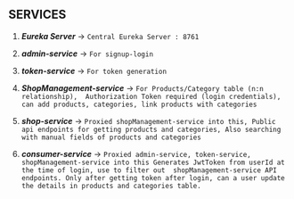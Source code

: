 <h2> SERVICES </h2>

1. **_Eureka Server_**             -> `Central Eureka Server : 8761` 

2. **_admin-service_**             -> `For signup-login`

3. **_token-service_**             -> `For token generation`

4. **_ShopManagement-service_**    -> `For Products/Category table (n:n relationship), 
                                      Authorization Token required (login credentials),
                                      can add products, categories, link products with categories`

5. **_shop-service_**              -> `Proxied shopManagement-service into this,
                                      Public api endpoints for getting products and categories,
                                      Also searching with manual fields of products and categories`

6. **_consumer-service_**          -> `Proxied admin-service, token-service, shopManagement-service into this
                                      Generates JwtToken from userId at the time of login, use to filter out 
                                      shopManagement-service API endpoints. Only after getting token after login,
                                      can a user update the details in products and categories table.`
                                